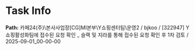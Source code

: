 # Task Info

**Path:** 카페24(주)\본사사업장\[CG]MI본부\Y쇼핑센터팀\운영2 / bjkoo / [322947] Y쇼핑활성화팀에 접수된 요청 확인 _ 슬랙 및 지라를 통해 접수된 요청 확인 후 1차 검토 / 2025-09-01_00-00-00

